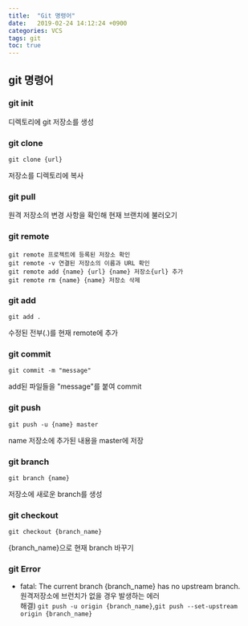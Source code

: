```yaml
---
title:  "Git 명령어"
date:   2019-02-24 14:12:24 +0900
categories: VCS
tags: git
toc: true
---
```


## git 명령어

### git init

디렉토리에 git 저장소를 생성

### git clone

```
git clone {url}
```
저장소를 디렉토리에 복사

### git pull 

원격 저장소의 변경 사항을 확인해 현재 브랜치에 불러오기

### git remote

```
git remote 프로젝트에 등록된 저장소 확인
git remote -v 연결된 저장소의 이름과 URL 확인 
git remote add {name} {url} {name} 저장소{url} 추가 
git remote rm {name} {name} 저장소 삭제 
```

### git add

```
git add .
```
수정된 전부(.)를 현재 remote에 추가

### git commit 

```
git commit -m "message"
```
add된 파일들을 "message"를 붙여 commit

### git push 

```
git push -u {name} master
```
name 저장소에 추가된 내용을 master에 저장

### git branch

```
git branch {name}
```
저장소에 새로운 branch를 생성

### git checkout

```
git checkout {branch_name}
```
{branch_name}으로 현재 branch 바꾸기

### git Error

* fatal: The current branch {branch_name} has no upstream branch.  
원격저장소에 브런치가 없을 경우 발생하는 에러  
해결) `git push -u origin {branch_name}`,`git push --set-upstream origin {branch_name}`